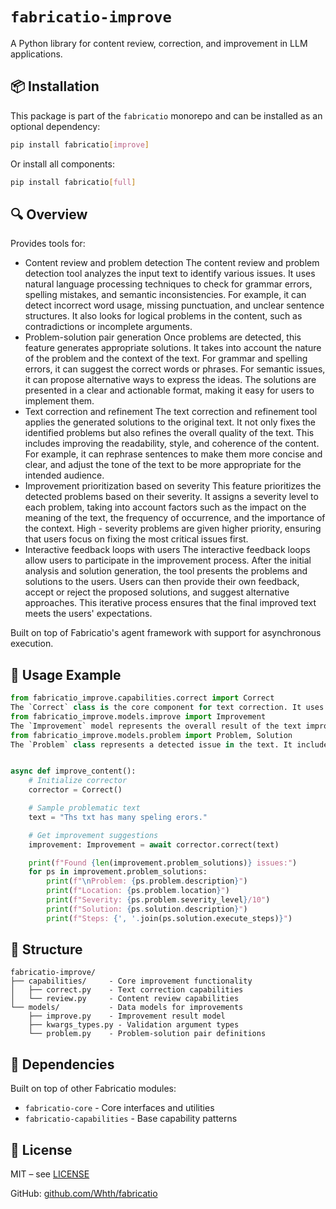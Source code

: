 # `fabricatio-improve`

A Python library for content review, correction, and improvement in LLM applications.

## 📦 Installation

This package is part of the `fabricatio` monorepo and can be installed as an optional dependency:

```bash
pip install fabricatio[improve]
```

Or install all components:

```bash
pip install fabricatio[full]
```

## 🔍 Overview

Provides tools for:

- Content review and problem detection
The content review and problem detection tool analyzes the input text to identify various issues. It uses natural language processing techniques to check for grammar errors, spelling mistakes, and semantic inconsistencies. For example, it can detect incorrect word usage, missing punctuation, and unclear sentence structures. It also looks for logical problems in the content, such as contradictions or incomplete arguments.
- Problem-solution pair generation
Once problems are detected, this feature generates appropriate solutions. It takes into account the nature of the problem and the context of the text. For grammar and spelling errors, it can suggest the correct words or phrases. For semantic issues, it can propose alternative ways to express the ideas. The solutions are presented in a clear and actionable format, making it easy for users to implement them.
- Text correction and refinement
The text correction and refinement tool applies the generated solutions to the original text. It not only fixes the identified problems but also refines the overall quality of the text. This includes improving the readability, style, and coherence of the content. For example, it can rephrase sentences to make them more concise and clear, and adjust the tone of the text to be more appropriate for the intended audience.
- Improvement prioritization based on severity
This feature prioritizes the detected problems based on their severity. It assigns a severity level to each problem, taking into account factors such as the impact on the meaning of the text, the frequency of occurrence, and the importance of the context. High - severity problems are given higher priority, ensuring that users focus on fixing the most critical issues first.
- Interactive feedback loops with users
The interactive feedback loops allow users to participate in the improvement process. After the initial analysis and solution generation, the tool presents the problems and solutions to the users. Users can then provide their own feedback, accept or reject the proposed solutions, and suggest alternative approaches. This iterative process ensures that the final improved text meets the users' expectations.

Built on top of Fabricatio's agent framework with support for asynchronous execution.

## 🧩 Usage Example

```python
from fabricatio_improve.capabilities.correct import Correct
The `Correct` class is the core component for text correction. It uses a set of pre - trained models and rules to analyze the input text and generate correction suggestions. It can handle different types of text, including articles, reports, and emails.
from fabricatio_improve.models.improve import Improvement
The `Improvement` model represents the overall result of the text improvement process. It contains information about the detected problems, the proposed solutions, and the severity levels of each problem. It also provides methods for accessing and manipulating this information.
from fabricatio_improve.models.problem import Problem, Solution
The `Problem` class represents a detected issue in the text. It includes attributes such as the description of the problem, its location in the text, and its severity level. The `Solution` class represents the proposed solution for a problem. It contains the description of the solution and the steps to implement it.


async def improve_content():
    # Initialize corrector
    corrector = Correct()

    # Sample problematic text
    text = "Ths txt has many speling erors."

    # Get improvement suggestions
    improvement: Improvement = await corrector.correct(text)

    print(f"Found {len(improvement.problem_solutions)} issues:")
    for ps in improvement.problem_solutions:
        print(f"\nProblem: {ps.problem.description}")
        print(f"Location: {ps.problem.location}")
        print(f"Severity: {ps.problem.severity_level}/10")
        print(f"Solution: {ps.solution.description}")
        print(f"Steps: {', '.join(ps.solution.execute_steps)}")
```

## 📁 Structure

```
fabricatio-improve/
├── capabilities/     - Core improvement functionality
│   ├── correct.py    - Text correction capabilities
│   └── review.py     - Content review capabilities
└── models/           - Data models for improvements
    ├── improve.py    - Improvement result model
    ├── kwargs_types.py - Validation argument types
    └── problem.py    - Problem-solution pair definitions
```

## 🔗 Dependencies

Built on top of other Fabricatio modules:

- `fabricatio-core` - Core interfaces and utilities
- `fabricatio-capabilities` - Base capability patterns

## 📄 License

MIT – see [LICENSE](LICENSE)

GitHub: [github.com/Whth/fabricatio](https://github.com/Whth/fabricatio)